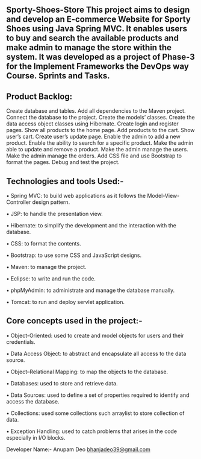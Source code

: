 Sporty-Shoes-Store
This project aims to design and develop an E-commerce Website for Sporty Shoes using Java Spring MVC. It enables users to buy and search the available products and make admin to manage the store within the system. It was developed as a project of Phase-3 for the Implement Frameworks the DevOps way Course. Sprints and Tasks.
--------------------------------------------------------------------------------------------------------------------------------------------------------------------

Product Backlog:
----------------
Create database and tables.
Add all dependencies to the Maven project.
Connect the database to the project.
Create the models’ classes.
Create the data access object classes using Hibernate.
Create login and register pages.
Show all products to the home page.
Add products to the cart.
Show user’s cart.
Create user’s update page.
Enable the admin to add a new product.
Enable the ability to search for a specific product.
Make the admin able to update and remove a product.
Make the admin manage the users.
Make the admin manage the orders.
Add CSS file and use Bootstrap to format the pages.
Debug and test the project.

Technologies and tools Used:-
----------------------------
• Spring MVC: to build web applications as it follows the Model-View-Controller design pattern.

• JSP: to handle the presentation view.

• Hibernate: to simplify the development and the interaction with the database.

• CSS: to format the contents.

• Bootstrap: to use some CSS and JavaScript designs.

• Maven: to manage the project.

• Eclipse: to write and run the code.

• phpMyAdmin: to administrate and manage the database manually.

• Tomcat: to run and deploy servlet application.


Core concepts used in the project:-
----------------------------------
• Object-Oriented: used to create and model objects for users and their credentials.

• Data Access Object: to abstract and encapsulate all access to the data source.

• Object–Relational Mapping: to map the objects to the database.

• Databases: used to store and retrieve data.

• Data Sources: used to define a set of properties required to identify and access the database.

• Collections: used some collections such arraylist to store collection of data.

• Exception Handling: used to catch problems that arises in the code especially in I/O blocks.


Developer Name:-
Anupam Deo
bhanjadeo39@gmail.com





